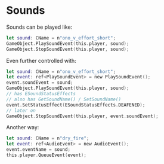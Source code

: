 # Sounds

Sounds can be played like:

```swift
let sound: CName = n"ono_v_effort_short";
GameObject.PlaySoundEvent(this.player, sound);
GameObject.StopSoundEvent(this.player, sound);
```

Even further controlled with:

```swift
let sound: CName = n"ono_v_effort_short";
let event: ref<PlaySoundEvent> = new PlaySoundEvent();
event.soundEvent = sound;
GameObject.PlaySoundEvent(this.player, sound);
// has ESoundStatusEffects
// also has GetSoundName() / SetSoundName()
event.SetStatusEffect(ESoundStatusEffects.DEAFENED);
// later on
GameObject.StopSoundEvent(this.player, event.soundEvent);
```

Another way:

```swift
let sound: CName = n"dry_fire";
let event: ref<AudioEvent> = new AudioEvent();
event.eventName = sound;
this.player.QueueEvent(event);
```